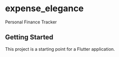 # expense_elegance

Personal Finance Tracker

## Getting Started

This project is a starting point for a Flutter application.

